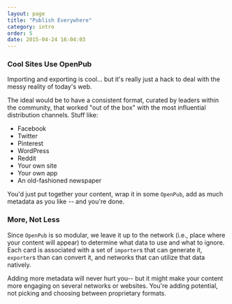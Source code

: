 ```yaml
---
layout: page
title: "Publish Everywhere"
category: intro
order: 5
date: 2015-04-24 16:04:03
---
```


### Cool Sites Use OpenPub

Importing and exporting is cool... but it's really just a hack to deal with the messy reality of today's web.

The ideal would be to have a consistent format, curated by leaders within the community, that worked "out of the box" with the most influential distribution channels. Stuff like:

 - Facebook
 - Twitter
 - Pinterest
 - WordPress
 - Reddit
 - Your own site
 - Your own app
 - An old-fashioned newspaper

You'd just put together your content, wrap it in some `OpenPub`, add as much metadata as you like -- and you're done.

### More, Not Less

Since `OpenPub` is so modular, we leave it up to the network (i.e., place where your content will appear) to determine what data to use and what to ignore. Each card is associated with a set of `importer`s that can generate it, `exporter`s than can convert it, and
networks that can utilize that data natively.

Adding more metadata will never hurt you-- but it might make your content more engaging on several networks or websites. You're adding potential, not picking and choosing between proprietary formats.
